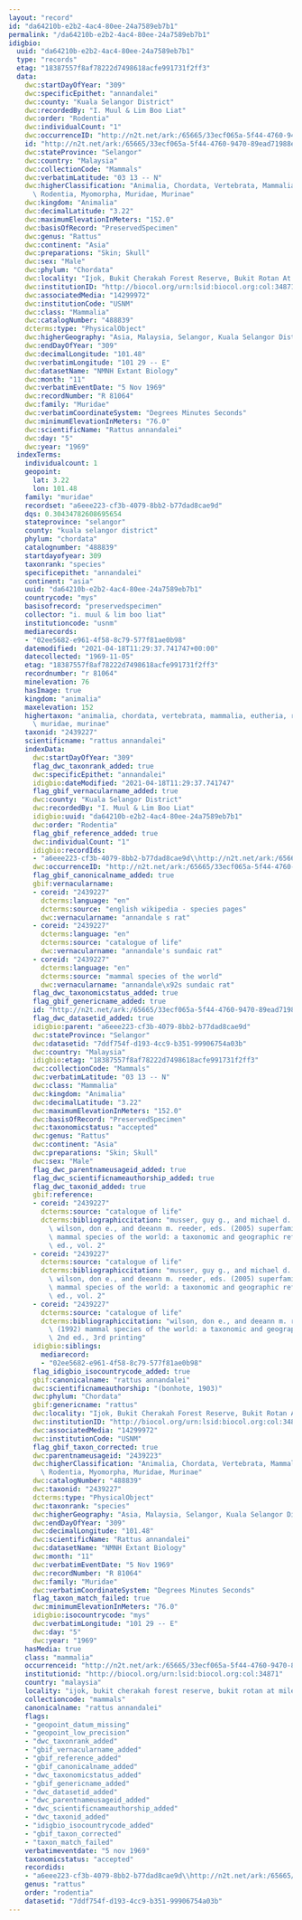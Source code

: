 ```yaml
---
layout: "record"
id: "da64210b-e2b2-4ac4-80ee-24a7589eb7b1"
permalink: "/da64210b-e2b2-4ac4-80ee-24a7589eb7b1"
idigbio:
  uuid: "da64210b-e2b2-4ac4-80ee-24a7589eb7b1"
  type: "records"
  etag: "18387557f8af78222d7498618acfe991731f2ff3"
  data:
    dwc:startDayOfYear: "309"
    dwc:specificEpithet: "annandalei"
    dwc:county: "Kuala Selangor District"
    dwc:recordedBy: "I. Muul & Lim Boo Liat"
    dwc:order: "Rodentia"
    dwc:individualCount: "1"
    dwc:occurrenceID: "http://n2t.net/ark:/65665/33ecf065a-5f44-4760-9470-89ead71988e6"
    id: "http://n2t.net/ark:/65665/33ecf065a-5f44-4760-9470-89ead71988e6"
    dwc:stateProvince: "Selangor"
    dwc:country: "Malaysia"
    dwc:collectionCode: "Mammals"
    dwc:verbatimLatitude: "03 13 -- N"
    dwc:higherClassification: "Animalia, Chordata, Vertebrata, Mammalia, Eutheria,\
      \ Rodentia, Myomorpha, Muridae, Murinae"
    dwc:kingdom: "Animalia"
    dwc:decimalLatitude: "3.22"
    dwc:maximumElevationInMeters: "152.0"
    dwc:basisOfRecord: "PreservedSpecimen"
    dwc:genus: "Rattus"
    dwc:continent: "Asia"
    dwc:preparations: "Skin; Skull"
    dwc:sex: "Male"
    dwc:phylum: "Chordata"
    dwc:locality: "Ijok, Bukit Cherakah Forest Reserve, Bukit Rotan At Mile 21"
    dwc:institutionID: "http://biocol.org/urn:lsid:biocol.org:col:34871"
    dwc:associatedMedia: "14299972"
    dwc:institutionCode: "USNM"
    dwc:class: "Mammalia"
    dwc:catalogNumber: "488839"
    dcterms:type: "PhysicalObject"
    dwc:higherGeography: "Asia, Malaysia, Selangor, Kuala Selangor District"
    dwc:endDayOfYear: "309"
    dwc:decimalLongitude: "101.48"
    dwc:verbatimLongitude: "101 29 -- E"
    dwc:datasetName: "NMNH Extant Biology"
    dwc:month: "11"
    dwc:verbatimEventDate: "5 Nov 1969"
    dwc:recordNumber: "R 81064"
    dwc:family: "Muridae"
    dwc:verbatimCoordinateSystem: "Degrees Minutes Seconds"
    dwc:minimumElevationInMeters: "76.0"
    dwc:scientificName: "Rattus annandalei"
    dwc:day: "5"
    dwc:year: "1969"
  indexTerms:
    individualcount: 1
    geopoint:
      lat: 3.22
      lon: 101.48
    family: "muridae"
    recordset: "a6eee223-cf3b-4079-8bb2-b77dad8cae9d"
    dqs: 0.30434782608695654
    stateprovince: "selangor"
    county: "kuala selangor district"
    phylum: "chordata"
    catalognumber: "488839"
    startdayofyear: 309
    taxonrank: "species"
    specificepithet: "annandalei"
    continent: "asia"
    uuid: "da64210b-e2b2-4ac4-80ee-24a7589eb7b1"
    countrycode: "mys"
    basisofrecord: "preservedspecimen"
    collector: "i. muul & lim boo liat"
    institutioncode: "usnm"
    mediarecords:
    - "02ee5682-e961-4f58-8c79-577f81ae0b98"
    datemodified: "2021-04-18T11:29:37.741747+00:00"
    datecollected: "1969-11-05"
    etag: "18387557f8af78222d7498618acfe991731f2ff3"
    recordnumber: "r 81064"
    minelevation: 76
    hasImage: true
    kingdom: "animalia"
    maxelevation: 152
    highertaxon: "animalia, chordata, vertebrata, mammalia, eutheria, rodentia, myomorpha,\
      \ muridae, murinae"
    taxonid: "2439227"
    scientificname: "rattus annandalei"
    indexData:
      dwc:startDayOfYear: "309"
      flag_dwc_taxonrank_added: true
      dwc:specificEpithet: "annandalei"
      idigbio:dateModified: "2021-04-18T11:29:37.741747"
      flag_gbif_vernacularname_added: true
      dwc:county: "Kuala Selangor District"
      dwc:recordedBy: "I. Muul & Lim Boo Liat"
      idigbio:uuid: "da64210b-e2b2-4ac4-80ee-24a7589eb7b1"
      dwc:order: "Rodentia"
      flag_gbif_reference_added: true
      dwc:individualCount: "1"
      idigbio:recordIds:
      - "a6eee223-cf3b-4079-8bb2-b77dad8cae9d\\http://n2t.net/ark:/65665/33ecf065a-5f44-4760-9470-89ead71988e6"
      dwc:occurrenceID: "http://n2t.net/ark:/65665/33ecf065a-5f44-4760-9470-89ead71988e6"
      flag_gbif_canonicalname_added: true
      gbif:vernacularname:
      - coreid: "2439227"
        dcterms:language: "en"
        dcterms:source: "english wikipedia - species pages"
        dwc:vernacularname: "annandale s rat"
      - coreid: "2439227"
        dcterms:language: "en"
        dcterms:source: "catalogue of life"
        dwc:vernacularname: "annandale's sundaic rat"
      - coreid: "2439227"
        dcterms:language: "en"
        dcterms:source: "mammal species of the world"
        dwc:vernacularname: "annandale\x92s sundaic rat"
      flag_dwc_taxonomicstatus_added: true
      flag_gbif_genericname_added: true
      id: "http://n2t.net/ark:/65665/33ecf065a-5f44-4760-9470-89ead71988e6"
      flag_dwc_datasetid_added: true
      idigbio:parent: "a6eee223-cf3b-4079-8bb2-b77dad8cae9d"
      dwc:stateProvince: "Selangor"
      dwc:datasetid: "7ddf754f-d193-4cc9-b351-99906754a03b"
      dwc:country: "Malaysia"
      idigbio:etag: "18387557f8af78222d7498618acfe991731f2ff3"
      dwc:collectionCode: "Mammals"
      dwc:verbatimLatitude: "03 13 -- N"
      dwc:class: "Mammalia"
      dwc:kingdom: "Animalia"
      dwc:decimalLatitude: "3.22"
      dwc:maximumElevationInMeters: "152.0"
      dwc:basisOfRecord: "PreservedSpecimen"
      dwc:taxonomicstatus: "accepted"
      dwc:genus: "Rattus"
      dwc:continent: "Asia"
      dwc:preparations: "Skin; Skull"
      dwc:sex: "Male"
      flag_dwc_parentnameusageid_added: true
      flag_dwc_scientificnameauthorship_added: true
      flag_dwc_taxonid_added: true
      gbif:reference:
      - coreid: "2439227"
        dcterms:source: "catalogue of life"
        dcterms:bibliographiccitation: "musser, guy g., and michael d. carleton /\
          \ wilson, don e., and deeann m. reeder, eds. (2005) superfamily muroidea:\
          \ mammal species of the world: a taxonomic and geographic reference, 3rd\
          \ ed., vol. 2"
      - coreid: "2439227"
        dcterms:source: "catalogue of life"
        dcterms:bibliographiccitation: "musser, guy g., and michael d. carleton /\
          \ wilson, don e., and deeann m. reeder, eds. (2005) superfamily muroidea:\
          \ mammal species of the world: a taxonomic and geographic reference, 3rd\
          \ ed., vol. 2"
      - coreid: "2439227"
        dcterms:source: "catalogue of life"
        dcterms:bibliographiccitation: "wilson, don e., and deeann m. reeder, eds.\
          \ (1992) mammal species of the world: a taxonomic and geographic reference,\
          \ 2nd ed., 3rd printing"
      idigbio:siblings:
        mediarecord:
        - "02ee5682-e961-4f58-8c79-577f81ae0b98"
      flag_idigbio_isocountrycode_added: true
      gbif:canonicalname: "rattus annandalei"
      dwc:scientificnameauthorship: "(bonhote, 1903)"
      dwc:phylum: "Chordata"
      gbif:genericname: "rattus"
      dwc:locality: "Ijok, Bukit Cherakah Forest Reserve, Bukit Rotan At Mile 21"
      dwc:institutionID: "http://biocol.org/urn:lsid:biocol.org:col:34871"
      dwc:associatedMedia: "14299972"
      dwc:institutionCode: "USNM"
      flag_gbif_taxon_corrected: true
      dwc:parentnameusageid: "2439223"
      dwc:higherClassification: "Animalia, Chordata, Vertebrata, Mammalia, Eutheria,\
        \ Rodentia, Myomorpha, Muridae, Murinae"
      dwc:catalogNumber: "488839"
      dwc:taxonid: "2439227"
      dcterms:type: "PhysicalObject"
      dwc:taxonrank: "species"
      dwc:higherGeography: "Asia, Malaysia, Selangor, Kuala Selangor District"
      dwc:endDayOfYear: "309"
      dwc:decimalLongitude: "101.48"
      dwc:scientificName: "Rattus annandalei"
      dwc:datasetName: "NMNH Extant Biology"
      dwc:month: "11"
      dwc:verbatimEventDate: "5 Nov 1969"
      dwc:recordNumber: "R 81064"
      dwc:family: "Muridae"
      dwc:verbatimCoordinateSystem: "Degrees Minutes Seconds"
      flag_taxon_match_failed: true
      dwc:minimumElevationInMeters: "76.0"
      idigbio:isocountrycode: "mys"
      dwc:verbatimLongitude: "101 29 -- E"
      dwc:day: "5"
      dwc:year: "1969"
    hasMedia: true
    class: "mammalia"
    occurrenceid: "http://n2t.net/ark:/65665/33ecf065a-5f44-4760-9470-89ead71988e6"
    institutionid: "http://biocol.org/urn:lsid:biocol.org:col:34871"
    country: "malaysia"
    locality: "ijok, bukit cherakah forest reserve, bukit rotan at mile 21"
    collectioncode: "mammals"
    canonicalname: "rattus annandalei"
    flags:
    - "geopoint_datum_missing"
    - "geopoint_low_precision"
    - "dwc_taxonrank_added"
    - "gbif_vernacularname_added"
    - "gbif_reference_added"
    - "gbif_canonicalname_added"
    - "dwc_taxonomicstatus_added"
    - "gbif_genericname_added"
    - "dwc_datasetid_added"
    - "dwc_parentnameusageid_added"
    - "dwc_scientificnameauthorship_added"
    - "dwc_taxonid_added"
    - "idigbio_isocountrycode_added"
    - "gbif_taxon_corrected"
    - "taxon_match_failed"
    verbatimeventdate: "5 nov 1969"
    taxonomicstatus: "accepted"
    recordids:
    - "a6eee223-cf3b-4079-8bb2-b77dad8cae9d\\http://n2t.net/ark:/65665/33ecf065a-5f44-4760-9470-89ead71988e6"
    genus: "rattus"
    order: "rodentia"
    datasetid: "7ddf754f-d193-4cc9-b351-99906754a03b"
---
```

